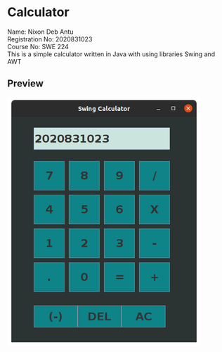 
# Calculator

Name: Nixon Deb Antu  
Registration No: 2020831023    
Course No: SWE 224  
This is a simple calculator written in Java with using libraries Swing and AWT

## Preview

![Swing Calculator](https://github.com/nixondebantu/Swing-Calculator/blob/master/img/Calculator.png?raw=true)

